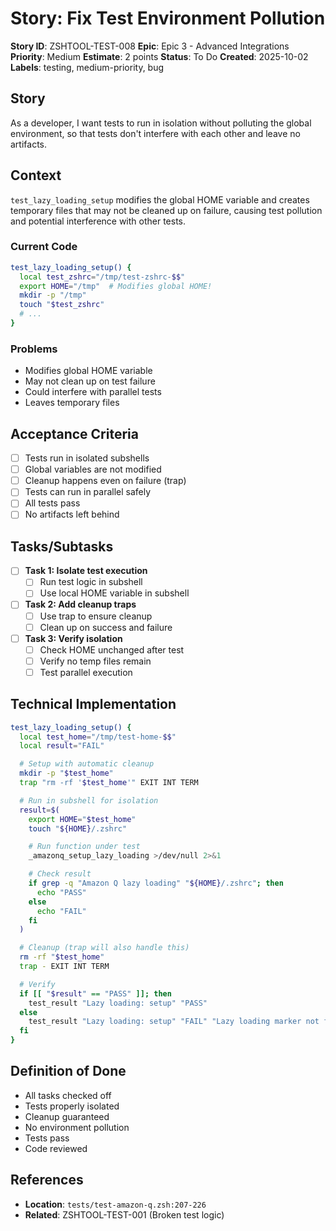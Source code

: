 # Story: Fix Test Environment Pollution

**Story ID**: ZSHTOOL-TEST-008
**Epic**: Epic 3 - Advanced Integrations
**Priority**: Medium
**Estimate**: 2 points
**Status**: To Do
**Created**: 2025-10-02
**Labels**: testing, medium-priority, bug

## Story

As a developer, I want tests to run in isolation without polluting the global environment, so that tests don't interfere with each other and leave no artifacts.

## Context

`test_lazy_loading_setup` modifies the global HOME variable and creates temporary files that may not be cleaned up on failure, causing test pollution and potential interference with other tests.

### Current Code
```zsh
test_lazy_loading_setup() {
  local test_zshrc="/tmp/test-zshrc-$$"
  export HOME="/tmp"  # Modifies global HOME!
  mkdir -p "/tmp"
  touch "$test_zshrc"
  # ...
}
```

### Problems
- Modifies global HOME variable
- May not clean up on test failure
- Could interfere with parallel tests
- Leaves temporary files

## Acceptance Criteria

- [ ] Tests run in isolated subshells
- [ ] Global variables are not modified
- [ ] Cleanup happens even on failure (trap)
- [ ] Tests can run in parallel safely
- [ ] All tests pass
- [ ] No artifacts left behind

## Tasks/Subtasks

- [ ] **Task 1: Isolate test execution**
  - [ ] Run test logic in subshell
  - [ ] Use local HOME variable in subshell

- [ ] **Task 2: Add cleanup traps**
  - [ ] Use trap to ensure cleanup
  - [ ] Clean up on success and failure

- [ ] **Task 3: Verify isolation**
  - [ ] Check HOME unchanged after test
  - [ ] Verify no temp files remain
  - [ ] Test parallel execution

## Technical Implementation

```zsh
test_lazy_loading_setup() {
  local test_home="/tmp/test-home-$$"
  local result="FAIL"

  # Setup with automatic cleanup
  mkdir -p "$test_home"
  trap "rm -rf '$test_home'" EXIT INT TERM

  # Run in subshell for isolation
  result=$(
    export HOME="$test_home"
    touch "${HOME}/.zshrc"

    # Run function under test
    _amazonq_setup_lazy_loading >/dev/null 2>&1

    # Check result
    if grep -q "Amazon Q lazy loading" "${HOME}/.zshrc"; then
      echo "PASS"
    else
      echo "FAIL"
    fi
  )

  # Cleanup (trap will also handle this)
  rm -rf "$test_home"
  trap - EXIT INT TERM

  # Verify
  if [[ "$result" == "PASS" ]]; then
    test_result "Lazy loading: setup" "PASS"
  else
    test_result "Lazy loading: setup" "FAIL" "Lazy loading marker not found"
  fi
}
```

## Definition of Done

- All tasks checked off
- Tests properly isolated
- Cleanup guaranteed
- No environment pollution
- Tests pass
- Code reviewed

## References

- **Location**: `tests/test-amazon-q.zsh:207-226`
- **Related**: ZSHTOOL-TEST-001 (Broken test logic)
